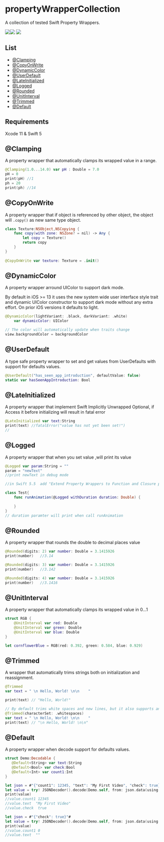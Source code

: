 # propertyWrapperCollection
A collection of  tested Swift Property Wrappers.

![](https://img.shields.io/badge/Code%20Coverage-82.8%25-green)![](https://img.shields.io/badge/License-MIT-blue) ![](https://img.shields.io/badge/iOS-%3E%3D11-blue)

## List

- [@Clamping](#Clamping)
- [@CopyOnWrite](#CopyOnWrite)
- [@DynamicColor](#DynamicColor)
- [@UserDefault](#UserDefault)
- [@LateInitialized](#LateInitialized)
- [@Logged](#Logged)
- [@Rounded](#Rounded)
- [@UnitInterval](#UnitInterval)
- [@Trimmed](#Trimmed)
- [@Default](#Default)


## Requirements
Xcode 11 & Swift 5

## @Clamping

 A property wrapper that automatically clamps its wrapped value in a range.

```swift
@Clamping(1.0...14.0) var pH : Double = 7.0
pH = 0
print(pH) //1
ph = 20
print(ph) //14
```



## @CopyOnWrite

A property wrapper that if object is referenced by other object, the object will `.copy()` as new same type object.

```swift
class Texture:NSObject,NSCopying {
    func copy(with zone: NSZone? = nil) -> Any {
        let copy = Texture()
        return copy
    }
}
    
@CopyOnWrite var texture: Texture = .init()
```

## @DynamicColor

A property wrapper arround UIColor to support dark mode.

By default in iOS >= 13 it uses the new system wide user interface style trait and dynamic UIColor constructor to support dark mode without any extra effort. On prior iOS versions it defaults to light.
```swift
@DynamicColor(lightVariant: .black, darkVariant: .white)
    var dynamicColor: UIColor

// The color will automatically update when traits change
view.backgroundColor = backgroundColor
```

## @UserDefault

A type safe property wrapper to set and get values from UserDefaults with support for defaults values.

```Swift
@UserDefault("has_seen_app_introduction", defaultValue: false)
static var hasSeenAppIntroduction: Bool
```

## @LateInitialized

A property wrapper that implement Swift Implicitly Unwrapped Optional,  if Access it before initializing will result in fatal error

```swift
@LateInitialized var text:String
print(text) //fatalError("value has not yet been set!")
//
```

## @Logged

A property wrapper that when you set value ,will print its value 

```swift
@Logged var param:String = ""
param = "newText"
//print newText in debug mode

//in Swift 5.5  add "Extend Property Wrappers to Function and Closure parameters" new function , that means you can put  Property Wrappers before function parameter

class Test{
    func runAnimation(@Logged withDuration duration: Double) {
        
    }
}
// duration paramter will print when call runAnimation
```

## @Rounded

A property wrapper that  rounds the double to decimal places value

```swift
@Rounded(digits: 2) var number: Double = 3.1415926
print(number)   //3.14

@Rounded(digits: 3) var number: Double = 3.1415926
print(number)   //3.142

@Rounded(digits: 4) var number: Double = 3.1415926
print(number)   //3.1416

```
## @UnitInterval

 A property wrapper that automatically clamps its wrapped value in 0...1

```swift
struct RGB {
    @UnitInterval var red: Double
    @UnitInterval var green: Double
    @UnitInterval var blue: Double
}

let cornflowerBlue = RGB(red: 0.392, green: 0.584, blue: 0.929)

```

## @Trimmed

A wrapper that automatically trims strings both on initialization and reassignment.

```swift
@Trimmed
var text = " \n Hello, World! \n\n    "

print(text) // "Hello, World!"

// By default trims white spaces and new lines, but it also supports any character set
@Trimmed(characterSet: .whitespaces)
var text = " \n Hello, World! \n\n    "
print(text) // "\n Hello, World! \n\n"
```

## @Default

A property wrapper when decode support for defaults values.

```swift
struct Demo:Decodable {
   @Default<String> var text:String
   @Default<Bool> var check:Bool
   @Default<Int> var count1:Int
}

let json = #"{"count1": 12345, "text": "My First Video", "check": true}"#
let value = try! JSONDecoder().decode(Demo.self, from: json.data(using: .utf8)!)
print(value)
//value.count1 12345
//value.text  "My First Video"
//value.check  true

let json = #"{"check": true}"#
let value = try! JSONDecoder().decode(Demo.self, from: json.data(using: .utf8)!)
print(value)
//value.count1 0
//value.text  ""
```

